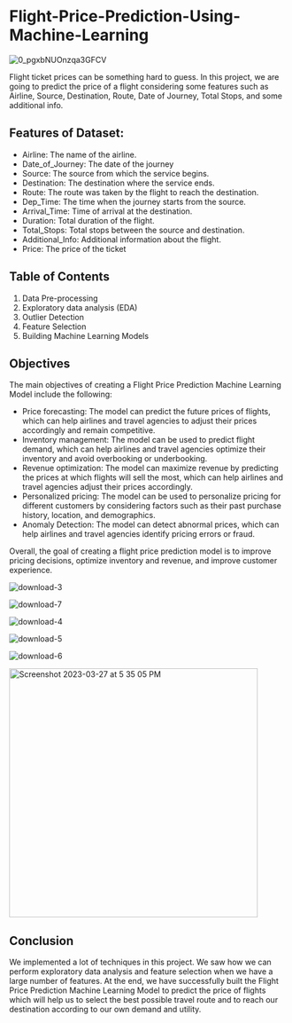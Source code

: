 # Flight-Price-Prediction-Using-Machine-Learning

![0_pgxbNUOnzqa3GFCV](https://user-images.githubusercontent.com/128668596/228081453-7084d6b4-c19f-4ca7-a344-d2d8b3709663.jpg)

Flight ticket prices can be something hard to guess. In this project, we are going to predict the price of a flight considering some features such as Airline, Source, Destination, Route, Date of Journey, Total Stops, and some additional info.

## Features of Dataset: 
* Airline: The name of the airline. 
* Date_of_Journey: The date of the journey 
* Source: The source from which the service begins. 
* Destination: The destination where the service ends. 
* Route: The route was taken by the flight to reach the destination. 
* Dep_Time: The time when the journey starts from the source. 
* Arrival_Time: Time of arrival at the destination. 
* Duration: Total duration of the flight. 
* Total_Stops: Total stops between the source and destination. 
* Additional_Info: Additional information about the flight. 
* Price: The price of the ticket

## Table of Contents
1. Data Pre-processing
2. Exploratory data analysis (EDA)
3. Outlier Detection
4. Feature Selection
5. Building Machine Learning Models

## Objectives
The main objectives of creating a Flight Price Prediction Machine Learning Model include the following:

* Price forecasting: The model can predict the future prices of flights, which can help airlines and travel agencies to adjust their prices accordingly and remain competitive.
* Inventory management: The model can be used to predict flight demand, which can help airlines and travel agencies optimize their inventory and avoid overbooking or underbooking.
* Revenue optimization: The model can maximize revenue by predicting the prices at which flights will sell the most, which can help airlines and travel agencies adjust their prices accordingly.
* Personalized pricing: The model can be used to personalize pricing for different customers by considering factors such as their past purchase history, location, and demographics.
* Anomaly Detection: The model can detect abnormal prices, which can help airlines and travel agencies identify pricing errors or fraud.

Overall, the goal of creating a flight price prediction model is to improve pricing decisions, optimize inventory and revenue, and improve customer experience.

![download-3](https://user-images.githubusercontent.com/128668596/228081753-85cb2afa-85fa-4d24-a8b7-a895a9c336a5.png)

![download-7](https://user-images.githubusercontent.com/128668596/228081875-fee00a33-94bf-4885-b6f5-d22435e3879d.png)

![download-4](https://user-images.githubusercontent.com/128668596/228081764-8e313ae3-b14f-48fd-a072-1e8a32029433.png)

![download-5](https://user-images.githubusercontent.com/128668596/228081769-525989e7-8ef5-44aa-beea-bc20aaf13dd1.png)

![download-6](https://user-images.githubusercontent.com/128668596/228081798-dfbffc83-c97c-4414-8875-62e7fd825478.png)

<img width="449" alt="Screenshot 2023-03-27 at 5 35 05 PM" src="https://user-images.githubusercontent.com/128668596/228082108-0d4dcad7-74e6-4737-a50a-678e6ede7e53.png">

## Conclusion
We implemented a lot of techniques in this project. We saw how we can perform exploratory data analysis and feature selection when we have a large number of features. At the end, we have successfully built the Flight Price Prediction Machine Learning Model to predict the price of flights which will help us to select the best possible travel route and to reach our destination according to our own demand and utility.
